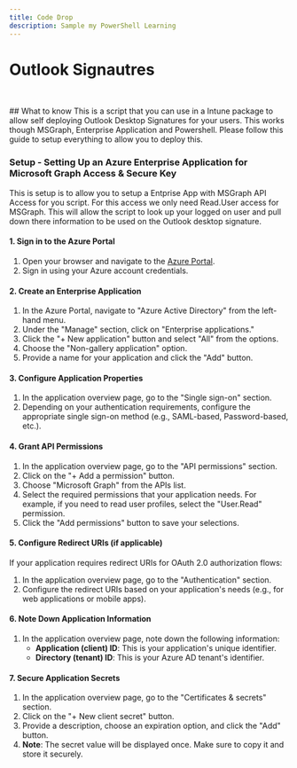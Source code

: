 ```yaml
---
title: Code Drop
description: Sample my PowerShell Learning
---
```


# **Outlook Signautres**
<p>&nbsp;</p>
## What to know
This is a script that you can use in a Intune package to allow self deploying Outlook Desktop Signatures for your users. This works though MSGraph, Enterprise Application and Powershell. Please follow this guide
to setup everything to allow you to deploy this.

### Setup - Setting Up an Azure Enterprise Application for Microsoft Graph Access & Secure Key
This is setup is to allow you to setup a Entprise App with MSGraph API Access for you script. For this access we only need Read.User access for MSGraph. This will allow the script to look up your logged on user and pull down there information to be used on the Outlook desktop signature. 

#### 1. Sign in to the Azure Portal

1. Open your browser and navigate to the [Azure Portal](https://portal.azure.com/).
2. Sign in using your Azure account credentials.

#### 2. Create an Enterprise Application

1. In the Azure Portal, navigate to "Azure Active Directory" from the left-hand menu.
2. Under the "Manage" section, click on "Enterprise applications."
3. Click the "+ New application" button and select "All" from the options.
4. Choose the "Non-gallery application" option.
5. Provide a name for your application and click the "Add" button.

#### 3. Configure Application Properties

1. In the application overview page, go to the "Single sign-on" section.
2. Depending on your authentication requirements, configure the appropriate single sign-on method (e.g., SAML-based, Password-based, etc.).

#### 4. Grant API Permissions

1. In the application overview page, go to the "API permissions" section.
2. Click on the "+ Add a permission" button.
3. Choose "Microsoft Graph" from the APIs list.
4. Select the required permissions that your application needs. For example, if you need to read user profiles, select the "User.Read" permission.
5. Click the "Add permissions" button to save your selections.

#### 5. Configure Redirect URIs (if applicable)

If your application requires redirect URIs for OAuth 2.0 authorization flows:

1. In the application overview page, go to the "Authentication" section.
2. Configure the redirect URIs based on your application's needs (e.g., for web applications or mobile apps).

#### 6. Note Down Application Information

1. In the application overview page, note down the following information:
   - **Application (client) ID**: This is your application's unique identifier.
   - **Directory (tenant) ID**: This is your Azure AD tenant's identifier.

#### 7. Secure Application Secrets

1. In the application overview page, go to the "Certificates & secrets" section.
2. Click on the "+ New client secret" button.
3. Provide a description, choose an expiration option, and click the "Add" button.
4. **Note**: The secret value will be displayed once. Make sure to copy it and store it securely.

